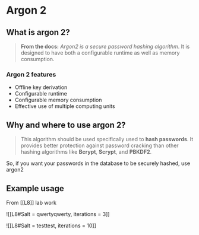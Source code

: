 # Argon 2

## What is argon 2?

> **From the docs:** _Argon2 is a secure password hashing algorithm_. It is designed to have both a configurable runtime as well as memory consumption.

### Argon 2 features

- Offline key derivation
- Configurable runtime
- Configurable memory consumption
- Effective use of multiple computing units

## Why and where to use argon 2?

> This algorithm should be used specifically used to **hash passwords**. 
> It provides better protection against password cracking than other hashing algorithms like **Bcrypt**, **Scrypt**, and **PBKDF2**.

So, if you want your passwords in the database to be securely hashed, use argon2

## Example usage

From [[L8]] lab work


![[L8#Salt = qwertyqwerty, iterations = 3]]


![[L8#Salt = testtest, iterations = 10]]